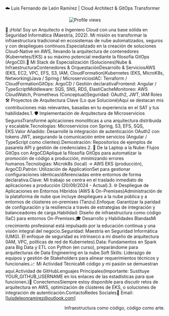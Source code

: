 ☁️ Luis Fernando de León Ramírez | Cloud Architect & GitOps Transformer<p align="center"><img src="https://www.google.com/search?q=https://komarev.com/ghpvc/%3Fusername%3DYOUR_GITHUB_USERNAME%26style%3Dfor-the-badge%26color%3Dblue" alt="Profile views" /></p>👋 ¡Hola! Soy un Arquitecto e Ingeniero Cloud con una base sólida en Seguridad Informática (Maestría, 2022). Mi misión es transformar la infraestructura tradicional en ecosistemas de nube automatizados, seguros y con despliegues continuos.Especializado en la creación de soluciones Cloud-Native en AWS, llevando la arquitectura de contenedores (Kubernetes/EKS) a su máximo potencial mediante la filosofía GitOps (ArgoCD).🧠 Mi Stack de Especialización (Soluciones)Nube & InfraestructuraContenedores & OrquestaciónDesarrollo & ServiciosAWS (EKS, EC2, VPC, EFS, S3, IAM, CloudFormation)Kubernetes (EKS, MicroK8s, Networking)Java / Spring / MicroserviciosIAC: Terraform / CloudFormationGitOps: ArgoCD / Gestión declarativaFrontend: Angular / TypeScriptMiddleware: SQS, SNS, RDS, ElastiCacheMonitoreo: AWS CloudWatch, Prometheus (Conceptual)Seguridad: OAuth2, JWT, IAM Roles🛠️ Proyectos de Arquitectura Clave (Lo que Solucioné)Aquí se destacan mis contribuciones más relevantes, basadas en tu experiencia en el SAT y tus habilidades.1. 🛡️ Implementación de Arquitectura de Microservicios SegurosTransformé aplicaciones monolíticas a una arquitectura distribuida y escalable.Tecnologías: Microservicios con Spring, S3, EFS, SQS, EKS.Valor Añadido: Desarrollé la integración de autenticación OAuth2 con tokens JWT, asegurando la comunicación entre servicios (Angular / TypeScript como clientes).Demostración: Repositorios de ejemplos de pasarela API y gestión de credenciales.2. 🚀 De la Laptop a la Nube: Flujos GitOps con ArgoCDApliqué la filosofía GitOps para automatizar la promoción de código a producción, minimizando errores humanos.Tecnologías: Microk8s (local) -> AWS EKS (producción), ArgoCD.Patrón: Utilización de ApplicationSet para gestionar configuraciones idénticas/diferenciadas entre entornos de forma declarativa.Clave: Mi trabajo se centra en el traslado inmediato de aplicaciones a producción (20/09/2024 - Actual).3. 🌐 Despliegue de Aplicaciones en Entornos Híbridos (AWS & On-Premises)Administración de la plataforma de nube que incluye despliegues a la nube pública y a entornos de clústeres on-premises (Tanzu).Enfoque: Garantizar la paridad de configuración y la resiliencia a través de estrategias de integración y balanceadores de carga.Habilidad: Diseño de infraestructura como código (IaC) para entornos On-Premises.🎓 Desarrollo y Habilidades BlandasMi crecimiento profesional está impulsado por la educación continua y una visión integral del negocio.Seguridad: Maestría en Seguridad Informática (UMG). El enfoque de seguridad es intrínseco a mi diseño de arquitectura (IAM, VPC, políticas de red de Kubernetes).Data: Fundamentos en Spark para Big Data y ETL con Python (en curso), preparándome para arquitecturas de Data Engineering en la nube.Soft Skills: Liderazgo de equipos y gestión de Stakeholders para alinear requerimientos técnicos y funcionales.📈 Mi Actividad TécnicaMi código y mi pasión se demuestran aquí.Actividad de GitHubLenguajes Principales(Importante: Sustituye YOUR_GITHUB_USERNAME en los enlaces de las estadísticas para que funcionen.)🤝 ConectemosSiempre estoy disponible para discutir retos de arquitectura en AWS, optimización de clústeres de EKS, o soluciones de integración de autenticación.ContactoRedes Sociales📧 Email: [luisdeleonramirez@outlook.com]<p align="right">Infraestructura como código, código como arte.</p>
